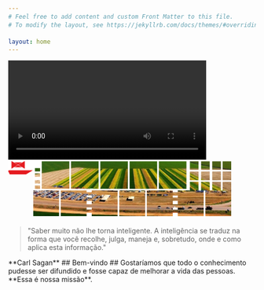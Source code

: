 ```yaml
---
# Feel free to add content and custom Front Matter to this file.
# To modify the layout, see https://jekyllrb.com/docs/themes/#overriding-theme-defaults

layout: home
---
```

<video width="80%" controls autoplay loop>
  <source src="/assets/Banner_2.mp4" type="video/mp4" />
    Your browser does not support the video tag.
</video>
<img src="/assets/agro-tech.png" alt="Fazenda Agro" style="width:80%;">

<img src="/assets/abarlavento.png" alt="abarlavento" style="float:left;width:10%;">
<blockquote cite="https://www.pensador.com/frase/NzQxOTcz/">
"Saber muito não lhe torna inteligente. A inteligência se traduz na forma que você recolhe, julga, maneja e, sobretudo, onde e como aplica esta informação."</blockquote>
**Carl Sagan**
## Bem-vindo ##
Gostaríamos que todo o conhecimento pudesse ser difundido e fosse capaz de melhorar a vida das pessoas. **Essa é nossa missão**.